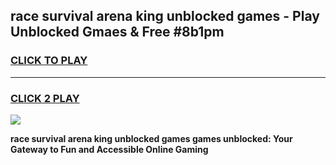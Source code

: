 
## race survival arena king unblocked games - Play Unblocked Gmaes & Free #8b1pm
<h3>
<a href="https://premium.freeplayer.one?title=race_survival_arena_king_unblocked_games&ref=03M">CLICK TO PLAY</a></h3>
<hr>

<h3>
<a href="https://premium.freeplayer.one?title=race_survival_arena_king_unblocked_games&ref=03M">CLICK 2 PLAY</a>
  
</h3>

<a href="https://premium.freeplayer.one?title=race_survival_arena_king_unblocked_games&ref=03M"><img src="https://clearcache.store/games.png"></a>


**race survival arena king unblocked games games unblocked: Your Gateway to Fun and Accessible Online Gaming**
